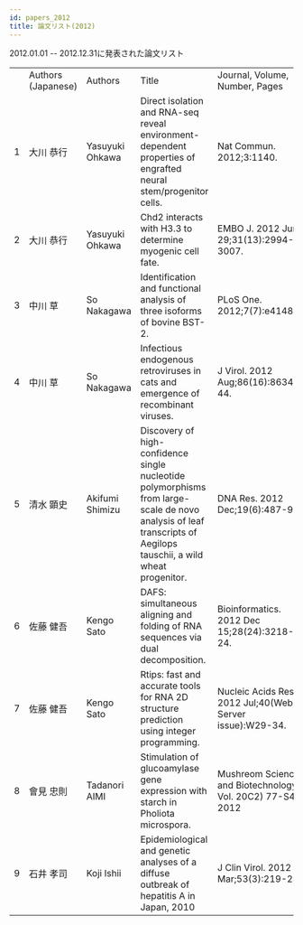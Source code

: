 ```yaml
---
id: papers_2012
title: 論文リスト(2012)
---
```


2012.01.01 -- 2012.12.31に発表された論文リスト

<table>
<tr>
	<td></td>
	<td>Authors (Japanese)</td>
	<td>Authors</td>
	<td>Title</td>
	<td>Journal, Volume, Number, Pages</td>
	<td>Published Year</td>
	<td>PMID</td>
	<td>DOI</td>
</tr>
<tr>
    <td>1</td>
    <td>大川 恭行</td>
    <td>Yasuyuki Ohkawa</td>
    <td>Direct isolation and RNA-seq reveal environment-dependent properties of engrafted neural stem/progenitor cells.</td>
    <td>Nat Commun. 2012;3:1140.</td>
    <td>2012</td>
    <td>23072808</td>
    <td>doi:10.1038/ncomms2132</td>
</tr>
<tr>
    <td>2</td>
    <td>大川 恭行</td>
    <td>Yasuyuki Ohkawa</td>
    <td>Chd2 interacts with H3.3 to determine myogenic cell fate.</td>
    <td>EMBO J. 2012 Jun 29;31(13):2994-3007.</td>
    <td>2012</td>
    <td>23072808</td>
    <td>doi:10.1038/ncomms2132</td>
</tr>
<tr>
    <td>3</td>
    <td>中川 草</td>
    <td>So Nakagawa</td>
    <td>Identification and functional analysis of three isoforms of bovine BST-2.</td>
    <td>PLoS One. 2012;7(7):e41483. </td>
    <td>2012</td>
    <td>22911799</td>
    <td>doi:10.1371/journal.pone.0041483</td>
</tr>
<tr>
    <td>4</td>
    <td>中川 草</td>
    <td>So Nakagawa</td>
    <td>Infectious endogenous retroviruses in cats and emergence of recombinant viruses.</td>
    <td>J Virol. 2012 Aug;86(16):8634-44.</td>
    <td>2012</td>
    <td>22674983</td>
    <td>doi:10.1128/JVI.00280-12</td>
</tr>
<tr>
    <td>5</td>
    <td>清水 顕史</td>
    <td>Akifumi Shimizu</td>
    <td>Discovery of high-confidence single nucleotide polymorphisms from large-scale de novo analysis of leaf transcripts of Aegilops tauschii, a wild wheat progenitor.</td>
    <td>DNA Res. 2012 Dec;19(6):487-97. </td>
    <td>2012</td>
    <td>23125207</td>
    <td>doi:10.1093/dnares/dss028</td>
</tr>
<tr>
    <td>6</td>
    <td>佐藤 健吾</td>
    <td>Kengo Sato</td>
    <td>DAFS: simultaneous aligning and folding of RNA sequences via dual decomposition.</td>
    <td>Bioinformatics. 2012 Dec 15;28(24):3218-24. </td>
    <td>2012</td>
    <td>23060618</td>
    <td>doi:10.1093/bioinformatics/bts612</td>
</tr>
<tr>
    <td>7</td>
    <td>佐藤 健吾</td>
    <td>Kengo Sato</td>
    <td>Rtips: fast and accurate tools for RNA 2D structure prediction using integer programming.</td>
    <td>Nucleic Acids Res. 2012 Jul;40(Web Server issue):W29-34. </td>
    <td>2012</td>
    <td>22600734</td>
    <td>doi:10.1093/nar/gks412</td>
</tr>
<tr>
    <td>8</td>
    <td>會見 忠則</td>
    <td>Tadanori AIMI</td>
    <td>Stimulation of glucoamylase gene expression with starch in Pholiota microspora. </td>
    <td>Mushreom Science and Biotechnology, Vol. 20C2) 77-S4, 2012</td>
    <td>2012</td>
    <td>NULL</td>
    <td>doi:10.24465/msb.20.2_77</td>
</tr>
<tr>
    <td>9</td>
    <td>石井 孝司</td>
    <td>Koji Ishii</td>
    <td>Epidemiological and genetic analyses of a diffuse outbreak of hepatitis A in Japan, 2010</td>
    <td>J Clin Virol. 2012 Mar;53(3):219-24. </td>
    <td>2012</td>
    <td>22196871</td>
    <td>doi:10.1016/j.jcv.2011.11.008</td>
</tr>
</table>
